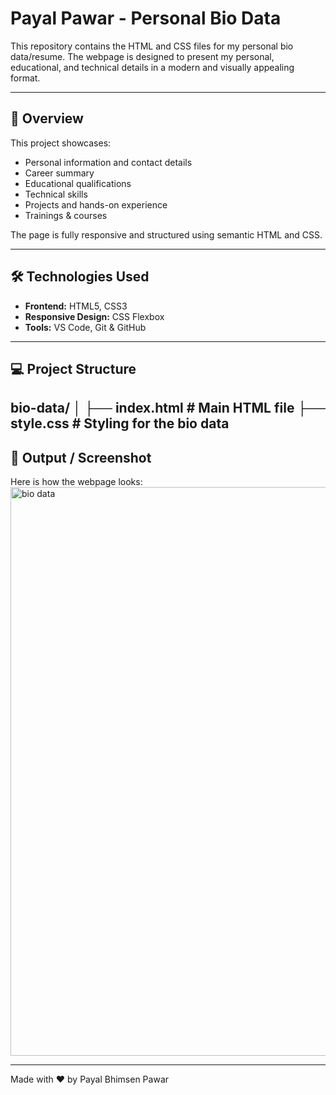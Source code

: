 # Payal Pawar - Personal Bio Data

This repository contains the HTML and CSS files for my personal bio data/resume. The webpage is designed to present my personal, educational, and technical details in a modern and visually appealing format.

---

## 📄 Overview

This project showcases:

- Personal information and contact details
- Career summary
- Educational qualifications
- Technical skills
- Projects and hands-on experience
- Trainings & courses

The page is fully responsive and structured using semantic HTML and CSS.

---

## 🛠️ Technologies Used

- **Frontend:** HTML5, CSS3  
- **Responsive Design:** CSS Flexbox  
- **Tools:** VS Code, Git & GitHub

---

## 💻 Project Structure

bio-data/
│
├── index.html # Main HTML file
├── style.css # Styling for the bio data
---

## 📂 Output / Screenshot

Here is how the webpage looks:
<img width="1847" height="910" alt="bio data" src="https://github.com/user-attachments/assets/38d0082b-0b31-433c-b476-7b31f8b9f028" />

---

Made with ❤️ by Payal Bhimsen Pawar
